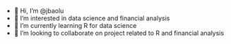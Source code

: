 - 👋 Hi, I’m @jbaolu
- 👀 I’m interested in data science and financial analysis
- 🌱 I’m currently learning R for data science
- 💞️ I’m looking to collaborate on project related to R and financial analysis


<!---
jbaolu/jbaolu is a ✨ special ✨ repository because its `README.md` (this file) appears on your GitHub profile.
You can click the Preview link to take a look at your changes.
--->
